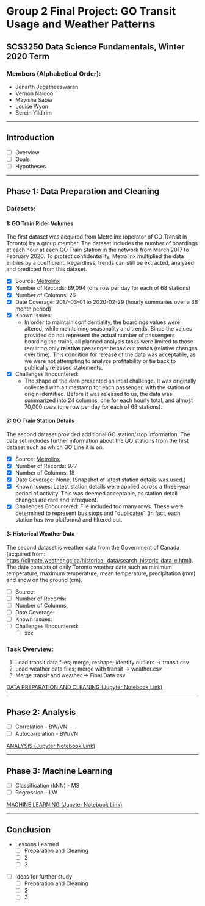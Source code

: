 # Group 2 Final Project: GO Transit Usage and Weather Patterns
## SCS3250 Data Science Fundamentals, Winter 2020 Term

### Members (Alphabetical Order): 
* Jenarth Jegatheeswaran
* Vernon Naidoo
* Mayisha Sabia
* Louise Wyon
* Bercin Yildirim
---
## Introduction

- [ ]   Overview
- [ ]   Goals
- [ ]   Hypotheses
---
## Phase 1: Data Preparation and Cleaning

### Datasets:

#### 1: GO Train Rider Volumes

The first dataset was acquired from Metrolinx (operator of GO Transit in Toronto) by a group member. The dataset includes the number of boardings at each hour at each GO Train Station in the network from March 2017 to February 2020. To protect confidentiality, Metrolinx multiplied the data entries by a coefficient. Regardless, trends can still be extracted, analyzed and predicted from this dataset.
- [x] Source: [Metrolinx](http://www.metrolinx.com/en/)
- [x] Number of Records: 69,094 (one row per day for each of 68 stations)
- [x] Number of Columns: 26
- [x] Date Coverage: 2017-03-01 to 2020-02-29 (hourly summaries over a 36 month period)
- [x] Known Issues: 
    * In order to maintain confidentiality, the boardings values were altered, while maintaining seasonality and trends.  Since the values provided do not represent the actual number of passengers boarding the trains, all planned analysis tasks were limited to those requiring only **relative** passenger behaviour trends (relative changes over time).  This condition for release of the data was acceptable, as we were not attempting to analyze profitability or tie back to publically released statements.
- [x] Challenges Encountered:
    * The shape of the data presented an intial challenge.  It was originally collected with a timestamp for each passenger, with the station of origin identified.  Before it was released to us, the data was summarized into 24 columns, one for each hourly total, and almost 70,000 rows (one row per day for each of 68 stations).

#### 2: GO Train Station Details

The second dataset provided additional GO station/stop information. The data set includes further information about the GO stations from the first dataset such as which GO Line it is on.
- [x] Source: [Metrolinx](http://www.metrolinx.com/en/)
- [x] Number of Records: 977
- [x] Number of Columns: 18
- [x] Date Coverage: None. (Snapshot of latest station details was used.)
- [x] Known Issues: Latest station details were applied across a three-year period of activity.  This was deemed acceptable, as station detail changes are rare and infrequent.
- [x] Challenges Encountered: File included too many rows.  These were determined to represent bus stops and "duplicates" (in fact, each station has two platforms) and filtered out.

#### 3: Historical Weather Data

The second dataset is weather data from the Government of Canada (acquired from: https://climate.weather.gc.ca/historical_data/search_historic_data_e.html). The data consists of daily Toronto weather data such as minimum temperature, maximum temperature, mean temperature, precipitation (mm) and snow on the ground (cm).
- [ ] Source:
- [ ] Number of Records:
- [ ] Number of Columns:
- [ ] Date Coverage:
- [ ] Known Issues:
- [ ] Challenges Encountered:
    - [ ] xxx

### Task Overview:
1. Load transit data files; merge; reshape; identify outliers -> transit.csv
2. Load weather data files; merge with transit -> weather.csv
3. Merge transit and weather -> Final Data.csv

[DATA PREPARATION AND CLEANING (Jupyter Notebook Link)](https://github.com/Jenarth/SCS3250-Group-2-Final-Project/blob/master/1_Preparation_and_Cleaning.ipynb)

---
## Phase 2: Analysis

- [ ] Correlation - BW/VN
- [ ] Autocorrelation - BW/VN

[ANALYSIS (Jupyter Notebook Link)](https://github.com/Jenarth/SCS3250-Group-2-Final-Project/blob/master/2_Analysis.ipynb)

---
## Phase 3: Machine Learning

- [ ] Classification (kNN) - MS
- [ ] Regression - LW

[MACHINE LEARNING (Jupyter Notebook Link)](https://github.com/Jenarth/SCS3250-Group-2-Final-Project/blob/master/3_Machine_Learning.ipynb)

---
## Conclusion
- Lessons Learned
    - [ ] Preparation and Cleaning
    - [ ] 2
    - [ ] 3
- [ ] Ideas for further study
    - [ ] Preparation and Cleaning
    - [ ] 2
    - [ ] 3
